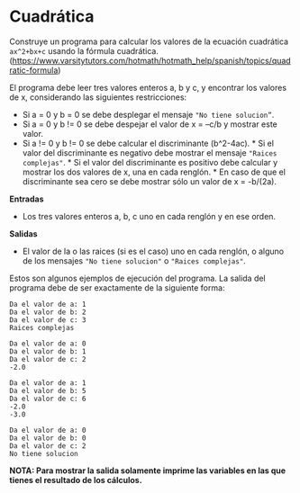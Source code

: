 # Cuadrática

Construye un programa para calcular los valores de la ecuación cuadrática `ax^2+bx+c` usando la fórmula cuadrática. (https://www.varsitytutors.com/hotmath/hotmath_help/spanish/topics/quadratic-formula)

El programa debe leer tres valores enteros a, b y c, y encontrar los valores de x, considerando las siguientes restricciones:
- Si a = 0 y b = 0 se debe desplegar el mensaje `"No tiene solucion”`.
- Si a = 0 y b != 0 se debe despejar el valor de x = –c/b y mostrar este valor.
- Si a != 0 y b != 0 se debe calcular el discriminante (b^2-4ac).
      * Si el valor del discriminante es negativo debe mostrar el mensaje `"Raices complejas"`.
      * Si el valor del discriminante es positivo debe calcular y mostrar los dos valores de x, una en cada renglón.
      * En caso de que el discriminante sea cero se debe mostrar sólo un valor de x = -b/(2a).

**Entradas**
- Los tres valores enteros a, b, c uno en cada renglón y en ese orden.

**Salidas**
- El valor de la o las raices (si es el caso) uno en cada renglón, o alguno de los mensajes `"No tiene solucion"` o `"Raices complejas"`.

Estos son algunos ejemplos de ejecución del programa. La salida del programa debe de ser exactamente de la siguiente forma:

```plaintext
Da el valor de a: 1
Da el valor de b: 2
Da el valor de c: 3
Raices complejas

Da el valor de a: 0
Da el valor de b: 1
Da el valor de c: 2
-2.0

Da el valor de a: 1
Da el valor de b: 5
Da el valor de c: 6
-2.0
-3.0

Da el valor de a: 0
Da el valor de b: 0
Da el valor de c: 2
No tiene solucion
```

**NOTA: Para mostrar la salida solamente imprime las variables en las que tienes el 
resultado de los cálculos.**
